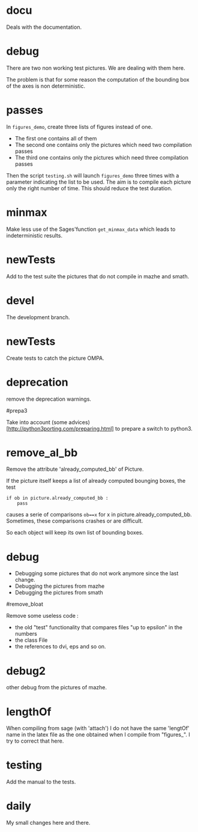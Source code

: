 # docu

Deals with the documentation.

# debug

There are two non working test pictures. We are dealing with them here.

The problem is that for some reason the computation of the bounding box of the axes
is non deterministic.

# passes

In `figures_demo`, create three lists of figures instead of one.

- The first one contains all of them
- The second one contains only the pictures which need two compilation passes
- The third one contains only the pictures which need three compilation passes

Then the script `testing.sh` will launch `figures_demo` three times with 
a parameter indicating the list to be used.
The aim is to compile each picture only the right number of time. This should reduce the 
test duration.

# minmax

Make less use of the Sages'function `get_minmax_data` which leads to indeterministic results.

# newTests

Add to the test suite the pictures that do not compile in mazhe and smath.

# devel

The development branch.

# newTests

Create tests to catch the picture OMPA.

# deprecation

remove the deprecation warnings.

#prepa3

Take into account (some advices)[http://python3porting.com/preparing.html] to prepare a switch to python3.

# remove_al_bb

Remove the attribute 'already_computed_bb' of Picture.

If the picture itself keeps a list of already computed bounging boxes, the test
```
if ob in picture.already_computed_bb :
    pass
```
causes a serie of comparisons `ob==x` for x in picture.already_computed_bb. Sometimes, these comparisons crashes or are difficult.

So each object will keep its own list of bounding boxes.

# debug

- Debugging some pictures that do not work anymore since the last change.
- Debugging the pictures from mazhe
- Debugging the pictures from smath

#remove_bloat

Remove some useless code : 
- the old "test" functionality that compares files "up to epsilon" in the numbers
- the class File
- the references to dvi, eps and so on.

# debug2

other debug from the pictures of mazhe.

# lengthOf

When compiling from sage (with 'attach') I do not have the same 'lengtOf' name in the latex file as the one obtained when I compile from "figures_<foo>".
I try to correct that here.

# testing

Add the manual to the tests.

# daily

My small changes here and there.
